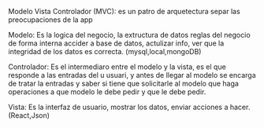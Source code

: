 Modelo Vista Controlador (MVC): es un patro de arquetectura
separ las preocupaciones de la app

Modelo: Es la logica del negocio, la extructura de datos reglas del negocio de forma interna
accider a base de datos, actulizar info, ver que la integridad de los datos es correcta.
(mysql,local,mongoDB)

Controlador: Es el intermediaro entre el modelo y la vista, es el que responde a las entradas del u usuari, y antes de llegar al modelo se encarga de tratar la entradas y saber si tiene que solicitarle al modelo que haga operaciones a que modelo le debe pedir y que le debe pedir.

Vista: Es la interfaz de usuario, mostrar los datos, enviar acciones a hacer.
(React,Json)

